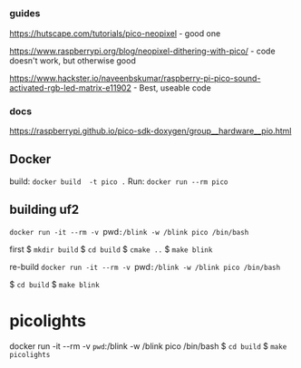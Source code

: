 
##
### guides
https://hutscape.com/tutorials/pico-neopixel - good one

https://www.raspberrypi.org/blog/neopixel-dithering-with-pico/ - code doesn't work, but otherwise good

https://www.hackster.io/naveenbskumar/raspberry-pi-pico-sound-activated-rgb-led-matrix-e11902 - Best, useable code

### docs
https://raspberrypi.github.io/pico-sdk-doxygen/group__hardware__pio.html


## Docker
build: `docker build  -t pico .`
Run: `docker run --rm pico  `




## building uf2

`docker run -it --rm -v `pwd`:/blink -w /blink pico /bin/bash`

first
$ `mkdir build`
$ `cd build`
$ `cmake ..`
$ `make blink`

re-build
`docker run -it --rm -v `pwd`:/blink -w /blink pico /bin/bash`

$ `cd build`
$ `make blink`




# picolights
docker run -it --rm -v `pwd`:/blink -w /blink pico /bin/bash
$ `cd build`
$ `make picolights`